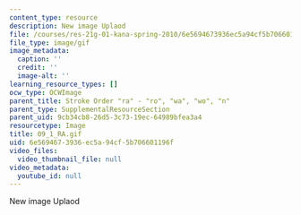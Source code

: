 ```yaml
---
content_type: resource
description: New image Uplaod
file: /courses/res-21g-01-kana-spring-2010/6e5694673936ec5a94cf5b706601196f_09_1_RA.gif
file_type: image/gif
image_metadata:
  caption: ''
  credit: ''
  image-alt: ''
learning_resource_types: []
ocw_type: OCWImage
parent_title: Stroke Order "ra" - "ro", "wa", "wo", "n"
parent_type: SupplementalResourceSection
parent_uid: 9cb34cb8-26d5-3c73-19ec-64989bfea3a4
resourcetype: Image
title: 09_1_RA.gif
uid: 6e569467-3936-ec5a-94cf-5b706601196f
video_files:
  video_thumbnail_file: null
video_metadata:
  youtube_id: null
---
```

New image Uplaod

